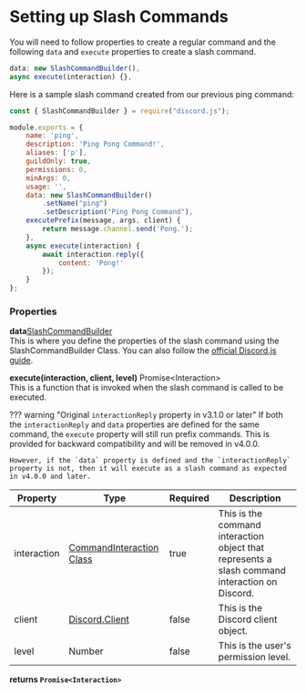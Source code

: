 # Setting up Slash Commands

You will need to follow properties to create a regular command and the following `data` and `execute` properties to create a slash command.


```javascript
data: new SlashCommandBuilder(),
async execute(interaction) {},
```

Here is a sample slash command created from our previous ping command:

```javascript
const { SlashCommandBuilder } = require("discord.js");

module.exports = {
	name: 'ping',
	description: 'Ping Pong Command!',
	aliases: ['p'],
	guildOnly: true,
	permissions: 0,
	minArgs: 0, 
	usage: '',
	data: new SlashCommandBuilder()
	    .setName("ping")
	    .setDescription("Ping Pong Command"),
	executePrefix(message, args, client) {
		return message.channel.send('Pong.');
	},
	async execute(interaction) {
		await interaction.reply({
			content: 'Pong!'
		});
	}
};
```

### Properties


<p>
  <strong>data</strong><span class="varType"><a href="https://discord.js.org/docs/packages/builders/1.6.0/SlashCommandBuilder:Class">SlashCommandBuilder</a></span><br/>
  This is where you define the properties of the slash command using the SlashCommandBuilder Class. You can also follow the <a href="https://discordjs.guide/creating-your-bot/slash-commands.html#individual-command-files">official Discord.js guide</a>.
</p>

<div markdown>
  <strong>execute(interaction, client, level)</strong>
  <span class="varType">Promise&lt;Interaction&gt;</span><br/>
  This is a function that is invoked when the slash command is called to be executed.

??? warning "Original `interactionReply` property in v3.1.0 or later"
    If both the `interactionReply` and `data` properties are defined for the same command, the `execute` property will still run prefix commands. This is provided for backward compatibility and will be removed in v4.0.0.

    However, if the `data` property is defined and the `interactionReply` property is not, then it will execute as a slash command as expected in v4.0.0 and later.

</div>


| Property      | Type                                                                                                      | Required | Description                                                  |
|---------------|-----------------------------------------------------------------------------------------------------------|----------|--------------------------------------------------------------|
| interaction | [CommandInteraction Class](https://discord.js.org/docs/packages/discord.js/main/CommandInteraction:Class) | true     | This is the command interaction object that represents a slash command interaction on Discord. |
| client        | [Discord.Client](https://discord.js.org/docs/packages/discord.js/main/BaseClient:Class)                   | false    | This is the Discord client object.                           |
| level         | Number                                                                                                    | false    | This is the user's permission level.                         |


**returns `Promise<Interaction>`**
